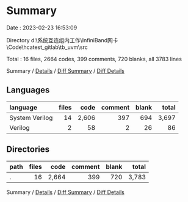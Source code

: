 # Summary

Date : 2023-02-23 16:53:09

Directory d:\\系统互连组内工作\\InfiniBand网卡\\Code\\hcatest_gitlab\\tb_uvm\\src

Total : 16 files,  2664 codes, 399 comments, 720 blanks, all 3783 lines

Summary / [Details](details.md) / [Diff Summary](diff.md) / [Diff Details](diff-details.md)

## Languages
| language | files | code | comment | blank | total |
| :--- | ---: | ---: | ---: | ---: | ---: |
| System Verilog | 14 | 2,606 | 397 | 694 | 3,697 |
| Verilog | 2 | 58 | 2 | 26 | 86 |

## Directories
| path | files | code | comment | blank | total |
| :--- | ---: | ---: | ---: | ---: | ---: |
| . | 16 | 2,664 | 399 | 720 | 3,783 |

Summary / [Details](details.md) / [Diff Summary](diff.md) / [Diff Details](diff-details.md)